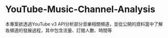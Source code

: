# YouTube-Music-Channel-Analysis

本專案欲透過YouTube v3 API分析部分音樂相關頻道，並從公開的資料當中了解各頻道的發展過程，其中包含流量、訂閱人數、時間等
